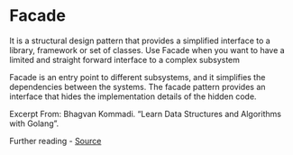 # Facade

It is a structural design pattern that provides a simplified interface to a library, framework or set of classes.
Use Facade when you want to have a limited and straight forward interface to a complex subsystem

Facade is an entry point to different subsystems, and it simplifies the dependencies between the systems. The facade pattern provides an interface that hides the implementation details of the hidden code.

Excerpt From: Bhagvan Kommadi. “Learn Data Structures and Algorithms with Golang”.

Further reading - [Source](https://refactoring.guru/design-patterns/facade)

